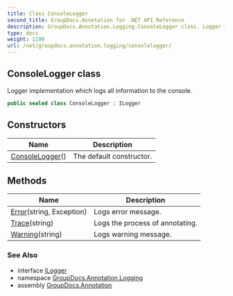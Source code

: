 ```yaml
---
title: Class ConsoleLogger
second_title: GroupDocs.Annotation for .NET API Reference
description: GroupDocs.Annotation.Logging.ConsoleLogger class. Logger implementation which logs all information to the console
type: docs
weight: 1190
url: /net/groupdocs.annotation.logging/consolelogger/
---
```

## ConsoleLogger class

Logger implementation which logs all information to the console.

```csharp
public sealed class ConsoleLogger : ILogger
```

## Constructors

| Name | Description |
| --- | --- |
| [ConsoleLogger](consolelogger/)() | The default constructor. |

## Methods

| Name | Description |
| --- | --- |
| [Error](../../groupdocs.annotation.logging/consolelogger/error/)(string, Exception) | Logs error message. |
| [Trace](../../groupdocs.annotation.logging/consolelogger/trace/)(string) | Logs the process of annotating. |
| [Warning](../../groupdocs.annotation.logging/consolelogger/warning/)(string) | Logs warning message. |

### See Also

* interface [ILogger](../ilogger/)
* namespace [GroupDocs.Annotation.Logging](../../groupdocs.annotation.logging/)
* assembly [GroupDocs.Annotation](../../)


